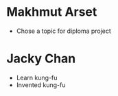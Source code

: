 # Makhmut Arset
* Chose a topic for diploma project
# Jacky Chan
* Learn kung-fu
* Invented kung-fu
